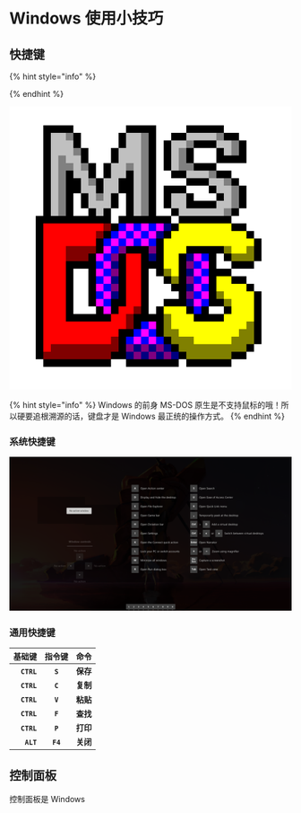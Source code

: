 # Windows 使用小技巧

## 快捷键

{% hint style="info" %}

{% endhint %}

![](../.gitbook/assets/image%20%2814%29.png)

{% hint style="info" %}
Windows 的前身 MS-DOS 原生是不支持鼠标的哦！所以硬要追根溯源的话，键盘才是 Windows 最正统的操作方式。
{% endhint %}

### 系统快捷键

![Powertoys &#x5FEB;&#x6377;&#x952E;&#x6307;&#x5357;](../.gitbook/assets/image%20%2813%29.png)

### 通用快捷键

| 基础键 | 指令键 | 命令 |
| ---: | :---: | :--- |
| **`CTRL`** | **`S`** | **保存** |
| **`CTRL`** | **`C`** | **复制** |
| **`CTRL`** | **`V`** | **粘贴** |
| **`CTRL`** | **`F`** | **查找** |
| **`CTRL`** | **`P`** | **打印** |
| **`ALT`** | **`F4`** | **关闭** |

## 控制面板

控制面板是 Windows



